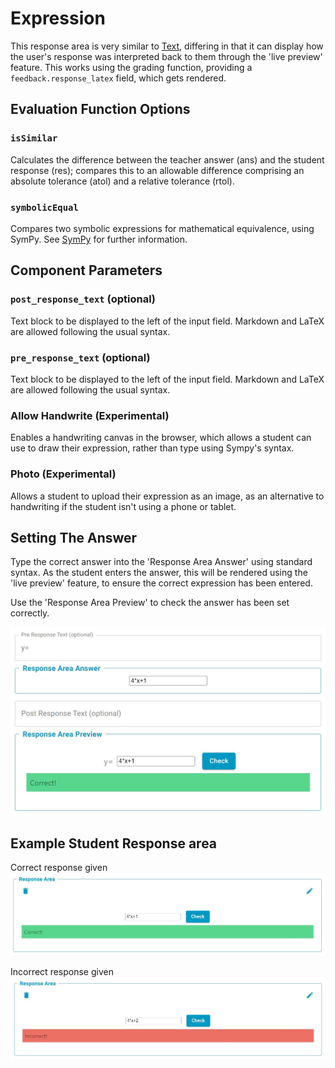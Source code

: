 # Expression

This response area is very similar to [Text](Text.md), differing in that it can display how the user's response was interpreted back to them through the 'live preview' feature. This works using the grading function, providing a `feedback.response_latex` field, which gets rendered.

## Evaluation Function Options

### `isSimilar`

Calculates the difference between the teacher answer (ans) and the student response (res); compares this to an allowable difference comprising an absolute tolerance (atol) and a relative tolerance (rtol).

### `symbolicEqual`

Compares two symbolic expressions for mathematical equivalence, using SymPy. See [SymPy](https://www.sympy.org/en/index.html.md-button) for further information.

## Component Parameters

### `post_response_text` (optional)

Text block to be displayed to the left of the input field. Markdown and LaTeX are allowed following the usual syntax.

### `pre_response_text` (optional)

Text block to be displayed to the left of the input field. Markdown and LaTeX are allowed following the usual syntax.

### Allow Handwrite (Experimental)

Enables a handwriting canvas in the browser, which allows a student can use to draw their expression, rather than type using Sympy's syntax.

### Photo (Experimental)

Allows a student to upload their expression as an image, as an alternative to handwriting if the student isn't using a phone or tablet.

## Setting The Answer

Type the correct answer into the 'Response Area Answer' using standard syntax. As the student enters the answer, this will be rendered using the 'live preview' feature, to ensure the correct expression has been entered.

Use the 'Response Area Preview' to check the answer has been set correctly.

![Screenshot](screenshots/ExpressionResponseAreaAnswer.JPG)

## Example Student Response area

Correct response given
![Screenshot](screenshots/ExpressionCorrect.JPG)

Incorrect response given
![Screenshot](screenshots/ExpressionIncorrect.JPG)
